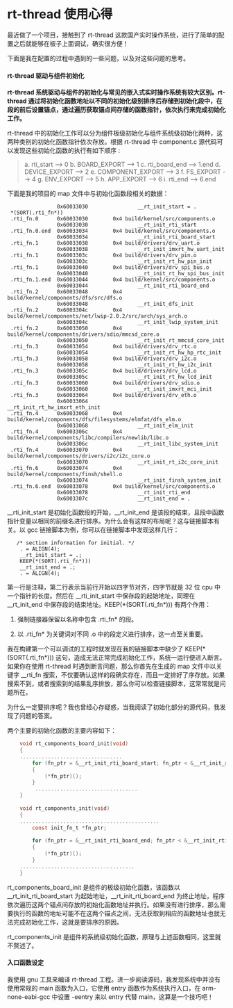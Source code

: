 # rt-thread 使用心得 

 最近做了一个项目，接触到了 rt-thread 这款国产实时操作系统，进行了简单的配置之后就能够在板子上面调试，确实很方便！

 下面是我在配置的过程中遇到的一些问题，以及对这些问题的思考。

#### rt-thread 驱动与组件初始化 

**rt-thread 系统驱动与组件的初始化与常见的嵌入式实时操作系统有较大区别。rt-thread 通过将初始化函数地址以不同的初始化级别排序后存储到初始化段中，在段的前后设置锚点，通过遍历获取锚点间存储的函数指针，依次执行来完成初始化工作。**
    
   rt-thread 中的初始化工作可以分为组件板级初始化与组件系统级初始化两种，这两种类别的初始化函数指针依次存放。根据 rt-thread 中 component.c 源代码可以发现这些初始化函数的执行有如下顺序 :      
  
>a. rti_start         --> 0
>b. BOARD_EXPORT      --> 1
>c.  rti_board_end     --> 1.end
>d. DEVICE_EXPORT     --> 2
>e. COMPONENT_EXPORT  --> 3
> f.  FS_EXPORT         --> 4
> g. ENV_EXPORT        --> 5
> h. APP_EXPORT        --> 6
> i. rti_end           --> 6.end
 
 下面是我的项目的 map 文件中与初始化函数段相关的数据：
 
	                0x60033030                __rt_init_start = .
	 *(SORT(.rti_fn*))
	 .rti_fn.0      0x60033030        0x4 build/kernel/src/components.o
	                0x60033030                __rt_init_rti_start
	 .rti_fn.0.end  0x60033034        0x4 build/kernel/src/components.o
	                0x60033034                __rt_init_rti_board_start
	 .rti_fn.1      0x60033038        0x4 build/drivers/drv_uart.o
	                0x60033038                __rt_init_imxrt_hw_uart_init
	 .rti_fn.1      0x6003303c        0x4 build/drivers/drv_pin.o
	                0x6003303c                __rt_init_rt_hw_pin_init
	 .rti_fn.1      0x60033040        0x4 build/drivers/drv_spi_bus.o
	                0x60033040                __rt_init_rt_hw_spi_bus_init
	 .rti_fn.1.end  0x60033044        0x4 build/kernel/src/components.o
	                0x60033044                __rt_init_rti_board_end
	 .rti_fn.2      0x60033048        0x4 build/kernel/components/dfs/src/dfs.o
	                0x60033048                __rt_init_dfs_init
	 .rti_fn.2      0x6003304c        0x4 build/kernel/components/net/lwip-2.0.2/src/arch/sys_arch.o
	                0x6003304c                __rt_init_lwip_system_init
	 .rti_fn.2      0x60033050        0x4 build/kernel/components/drivers/sdio/mmcsd_core.o
	                0x60033050                __rt_init_rt_mmcsd_core_init
	 .rti_fn.3      0x60033054        0x4 build/drivers/drv_rtc.o
	                0x60033054                __rt_init_rt_hw_hp_rtc_init
	 .rti_fn.3      0x60033058        0x4 build/drivers/drv_i2c.o
	                0x60033058                __rt_init_rt_hw_i2c_init
	 .rti_fn.3      0x6003305c        0x4 build/drivers/drv_lcd.o
	                0x6003305c                __rt_init_rt_hw_lcd_init
	 .rti_fn.3      0x60033060        0x4 build/drivers/drv_sdio.o
	                0x60033060                __rt_init_imxrt_mci_init
	 .rti_fn.3      0x60033064        0x4 build/drivers/drv_eth.o
	                0x60033064                __rt_init_rt_hw_imxrt_eth_init
	 .rti_fn.4      0x60033068        0x4 build/kernel/components/dfs/filesystems/elmfat/dfs_elm.o
	                0x60033068                __rt_init_elm_init
	 .rti_fn.4      0x6003306c        0x4 build/kernel/components/libc/compilers/newlib/libc.o
	                0x6003306c                __rt_init_libc_system_init
	 .rti_fn.4      0x60033070        0x4 build/kernel/components/drivers/i2c/i2c_core.o
	                0x60033070                __rt_init_rt_i2c_core_init
	 .rti_fn.6      0x60033074        0x4 build/kernel/components/finsh/shell.o
	                0x60033074                __rt_init_finsh_system_init
	 .rti_fn.6.end  0x60033078        0x4 build/kernel/src/components.o
	                0x60033078                __rt_init_rti_end
	                0x6003307c                __rt_init_end = .
	               
	  
__rti_init_start 是初始化函数段的开始，__rt_init_end 是该段的结束，且段中函数指针变量以相同的前缀名进行排序。为什么会有这样的布局呢？这与链接脚本有关。以 gcc 链接脚本为例，你可以在链接脚本中发现这样几行：

       /* section information for initial. */
        . = ALIGN(4);
        __rt_init_start = .;
        KEEP(*(SORT(.rti_fn*)))
        __rt_init_end = .;
        . = ALIGN(4);

 第一行是注释，第二行表示当前行开始以四字节对齐，四字节就是 32 位 cpu 中一个指针的长度。然后在 __rti_init_start 中保存段的起始地址，同理在 __rt_init_end 中保存段的结束地址。KEEP(\*(SORT(.rti_fn\*))) 有两个作用：

1. 强制链接器保留以名称中包含 .rti_fn* 的段。

2. 以 .rti_fn* 为关键词对不同 .o 中的段定义进行排序，这一点至关重要。

 我在构建第一个可以调试的工程时就发现在我的链接脚本中缺少了   KEEP(\*(SORT(.rti_fn\*))) 这句，造成无法正常完成初始化工作，系统一运行便进入断言。如果你在使用 rt-thread 时遇到断言问题，那么你首先在生成的 map 文件中以关键字 __rti_fn 搜索，不仅要确认这样的段确实存在，而且一定排好了序存放。如果搜索不到，或者搜索到的结果乱序排放，那么你可以检查链接脚本，这常常就是问题所在。

 为什么一定要排序呢？我也曾经心存疑惑，当我阅读了初始化部分的源代码，我发现了问题的答案。

 两个主要的初始化函数的主要内容如下：

```c
	void rt_components_board_init(void)
	{
	.................................
	    for (fn_ptr = &__rt_init_rti_board_start; fn_ptr < &__rt_init_rti_board_end; fn_ptr++)
	    {
	        (*fn_ptr)();
	    }
	     .................................
	}
	
	void rt_components_init(void)
	{
	.............................................
	    const init_fn_t *fn_ptr;
	
	    for (fn_ptr = &__rt_init_rti_board_end; fn_ptr < &__rt_init_rti_end; fn_ptr ++)
	    {
	        (*fn_ptr)();
	    }
	.....................................
	}
```	
rt_components_board_init 是组件的板级初始化函数，该函数以 __rt_init_rti_board_start 为起始地址，__rt_init_rti_board_end 为终止地址，程序依次遍历这两个锚点间存放的初始化函数地址并执行。如果没有进行排序，那么需要执行的函数的地址可能不在这两个锚点之间，无法获取到相应的函数地址也就无法完成初始化工作，这就是要排序的原因。

rt_components_init 是组件的系统级初始化函数，原理与上述函数相同，这里就不赘述了。

#### 入口函数设定
 我使用 gnu 工具来编译 rt-thread 工程。进一步阅读源码，我发现系统中并没有使用常规的 main 函数为入口，它使用 entry 函数作为系统执行入口，在 arm-none-eabi-gcc 中设置 -eentry 来以 entry 代替 main，这算是一个技巧吧！



